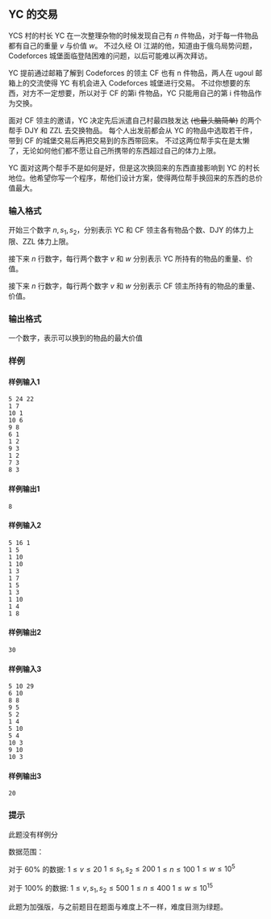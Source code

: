 ## YC 的交易

YCS 村的村长 YC 在一次整理杂物的时候发现自己有 $n$ 件物品，对于每一件物品都有自己的重量 $v$ 与价值 $w$。
不过久经 OI 江湖的他，知道由于俄乌局势问题，Codeforces 城堡面临登陆困难的问题，以后可能难以再次拜访。

YC 提前通过邮箱了解到 Codeforces 的领主 CF 也有 n 件物品，两人在 ugoul 邮箱上的交流使得 YC 有机会进入 Codeforces 城堡进行交易。
不过你想要的东西，对方不一定想要，所以对于 CF 的第i 件物品，YC 只能用自己的第 i 件物品作为交换。

面对 CF 领主的邀请，YC 决定先后派遣自己村最四肢发达 ~~(也最头脑简单)~~ 的两个帮手 DJY 和 ZZL 去交换物品。
每个人出发前都会从 YC 的物品中选取若干件，带到 CF 的城堡交易后再把交易到的东西带回来。
不过这两位帮手实在是太懒了，无论如何他们都不愿让自己所携带的东西超过自己的体力上限。

YC 面对这两个帮手不是如何是好，但是这次换回来的东西直接影响到 YC 的村长地位。他希望你写一个程序，帮他们设计方案，使得两位帮手换回来的东西的总价值最大。

### 输入格式

开始三个数字 $n, s_{1}, s_{2}$，分别表示 YC 和 CF 领主各有物品个数、DJY 的体力上限、ZZL 体力上限。

接下来 $n$ 行数字，每行两个数字 $v$ 和 $w$ 分别表示 YC 所持有的物品的重量、价值。

接下来 $n$ 行数字，每行两个数字 $v$ 和 $w$ 分别表示 CF 领主所持有的物品的重量、价值。

### 输出格式

一个数字，表示可以换到的物品的最大价值

### 样例

#### 样例输入1

```
5 24 22 
1 7
10 1
10 6
9 8
6 1
1 2
9 3
1 2
7 3
8 3
```

#### 样例输出1

```
8
```

#### 样例输入2

```
5 16 1 
1 5
1 10
1 10
1 3
1 7
1 5
1 3
1 10
1 4
1 8
```

#### 样例输出2

```
30
```

#### 样例输入3

```
5 10 29 
6 10
8 8
9 5
5 2
1 4
5 10
5 4
10 3
9 10
10 3
```

#### 样例输出3

```
20
```

### 提示

此题没有样例分

数据范围：

对于 $60\%$ 的数据:
$1 \le v \le 20$
$1 \le s_{1}, s_{2} \le 200$
$1 \le n \le 100$
$1 \le w \le 10^{5}$

对于 $100\%$ 的数据:
$1 \le v,s_{1},s_{2} \le 500$
$1 \le n \le 400$
$1 \le w \le 10^{15}$

此题为加强版，与之前题目在题面与难度上不一样，难度目测为绿题。
